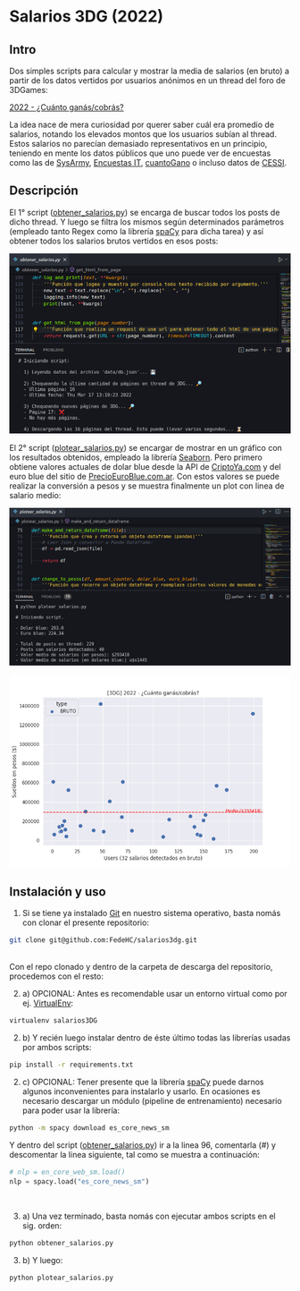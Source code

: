 # Salarios 3DG (2022)

## Intro

Dos simples scripts para calcular y mostrar la media de salarios (en bruto) a partir de los datos vertidos por usuarios anónimos en un thread del foro de 3DGames:

[2022 - ¿Cuánto ganás/cobrás?](https://foros.3dgames.com.ar/threads/1059022-2022-cuanto-ganas-cobras/page1)

La idea nace de mera curiosidad por querer saber cuál era promedio de salarios, notando los elevados montos que los usuarios subían al thread. Estos salarios no parecían demasiado representativos en un principio, teniendo en mente los datos públicos que uno puede ver de encuestas como las de [SysArmy](https://sueldos.openqube.io/encuesta-sueldos-2022.01/), [Encuestas IT](https://www.encuestasit.com/sueldo-desarrollador-de-software-programador-argentina-1), [cuantoGano](https://www.cuantogano.com/sueldos/it-programacion.html) o incluso datos de [CESSI](https://www.cessi.org.ar/ver-noticias-cessi-la-evolucion-de-los-salarios-en-la-industria-it-2755).

## Descripción

El 1° script ([obtener_salarios.py](https://github.com/FedeHC/salarios3dg/blob/main/obtener_salarios.py)) se encarga de buscar todos los posts de dicho thread. Y luego se filtra los mismos según determinados parámetros (empleado tanto Regex como la librería [spaCy](https://spacy.io/) para dicha tarea) y así obtener todos los salarios brutos vertidos en esos posts:

![Imagen 1](https://raw.githubusercontent.com/FedeHC/salarios3dg/main/images/captura-1.png)

El 2° script ([plotear_salarios.py](https://github.com/FedeHC/salarios3dg/blob/main/plotear_salarios.py)) se encargar de mostrar en un gráfico con los resultados obtenidos, empleado la librería [Seaborn](https://seaborn.pydata.org/). Pero primero obtiene valores actuales de dolar blue desde la API de [CriptoYa.com](https://criptoya.com/ar) y del euro blue del sitio de [PrecioEuroBlue.com.ar](https://www.precioeuroblue.com.ar/). Con estos valores se puede realizar la conversión a pesos y se muestra finalmente un plot con linea de salario medio:


![Imagen 2](https://raw.githubusercontent.com/FedeHC/salarios3dg/main/images/captura-2.png)

![Imagen 3](https://raw.githubusercontent.com/FedeHC/salarios3dg/main/images/captura-3.png)

## Instalación y uso

1) Si se tiene ya instalado [Git](https://git-scm.com/downloads) en nuestro sistema operativo, basta nomás con clonar el presente repositorio:
```bash
git clone git@github.com:FedeHC/salarios3dg.git
```

<br>
Con el repo clonado y dentro de la carpeta de descarga del repositorio, procedemos con el resto:
<br>

2) a) OPCIONAL: Antes es recomendable usar un entorno virtual como por ej. [VirtualEnv](https://github.com/pypa/virtualenv):

```bash
virtualenv salarios3DG
```

2) b) Y recién luego instalar dentro de éste último todas las librerías usadas por ambos scripts:

```bash
pip install -r requirements.txt
```

2) c) OPCIONAL: Tener presente que la librería [spaCy](https://spacy.io/usage#quickstart) puede darnos algunos inconvenientes para instalarlo y usarlo. En ocasiones es necesario descargar un módulo (pipeline de entrenamiento) necesario para poder usar la librería:

```bash
python -m spacy download es_core_news_sm
```
Y dentro del script ([obtener_salarios.py](https://github.com/FedeHC/salarios3dg/blob/main/obtener_salarios.py#L96)) ir a la linea 96, comentarla (#) y descomentar la linea siguiente, tal como se muestra a continuación:

```python
# nlp = en_core_web_sm.load()
nlp = spacy.load("es_core_news_sm")
```
<br>

3) a) Una vez terminado, basta nomás con ejecutar ambos scripts en el sig. orden:

```bash
python obtener_salarios.py
```

3) b) Y luego:

```bash
python plotear_salarios.py
```
